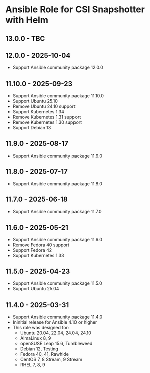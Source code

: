 # Ansible Role for CSI Snapshotter with Helm

## 13.0.0 - TBC

## 12.0.0 - 2025-10-04

- Support Ansible community package 12.0.0

## 11.10.0 - 2025-09-23

- Support Ansible community package 11.10.0
- Support Ubuntu 25.10
- Remove Ubuntu 24.10 support
- Support Kubernetes 1.34
- Remove Kubernetes 1.31 support
- Remove Kubernetes 1.30 support
- Support Debian 13

## 11.9.0 - 2025-08-17

- Support Ansible community package 11.9.0

## 11.8.0 - 2025-07-17

- Support Ansible community package 11.8.0

## 11.7.0 - 2025-06-18

- Support Ansible community package 11.7.0

## 11.6.0 - 2025-05-21

- Support Ansible community package 11.6.0
- Remove Fedora 40 support
- Support Fedora 42
- Support Kubernetes 1.33

## 11.5.0 - 2025-04-23

- Support Ansible community package 11.5.0
- Support Ubuntu 25.04

## 11.4.0 - 2025-03-31

- Support Ansible community package 11.4.0
- Ininitial release for Ansible 4.10 or higher
- This role was designed for:
  - Ubuntu 20.04, 22.04, 24.04, 24.10
  - AlmaLinux 8, 9
  - openSUSE Leap 15.6, Tumbleweed
  - Debian 12, Testing
  - Fedora 40, 41, Rawhide
  - CentOS 7, 8 Stream, 9 Stream
  - RHEL 7, 8, 9
